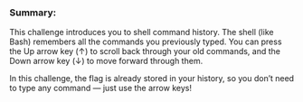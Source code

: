 ###  Summary:

This challenge introduces you to shell command history. The shell (like Bash) remembers all the commands you previously typed. You can press the Up arrow key (↑) to scroll back through your old commands, and the Down arrow key (↓) to move forward through them.

In this challenge, the flag is already stored in your history, so you don’t need to type any command — just use the arrow keys!
